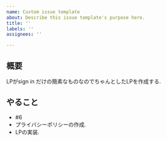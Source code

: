```yaml
---
name: Custom issue template
about: Describe this issue template's purpose here.
title: ''
labels: ''
assignees: ''

---
```


## 概要
LPがsign in だけの簡素なものなのでちゃんとしたLPを作成する.

## やること
- #6 
- プライバシーポリシーの作成.
- LPの実装.
